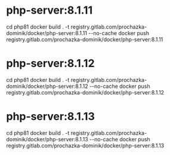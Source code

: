 # php-server:8.1.11
cd php81
docker build . -t registry.gitlab.com/prochazka-dominik/docker/php-server:8.1.11 --no-cache
docker push registry.gitlab.com/prochazka-dominik/docker/php-server:8.1.11

# php-server:8.1.12
cd php81
docker build . -t registry.gitlab.com/prochazka-dominik/docker/php-server:8.1.12 --no-cache
docker push registry.gitlab.com/prochazka-dominik/docker/php-server:8.1.12

# php-server:8.1.13
cd php81
docker build . -t registry.gitlab.com/prochazka-dominik/docker/php-server:8.1.13 --no-cache
docker push registry.gitlab.com/prochazka-dominik/docker/php-server:8.1.13
